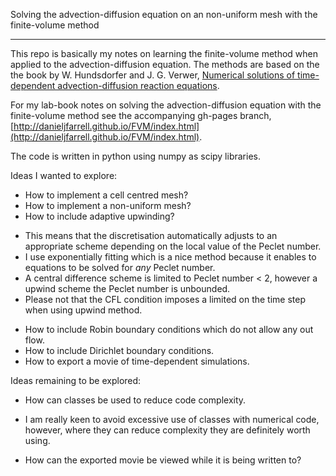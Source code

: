 Solving the advection-diffusion equation on an non-uniform mesh with the finite-volume method
*********************************************************************************************

This repo is basically my notes on learning the finite-volume method when applied to the advection-diffusion equation. The methods are based on the the book by W. Hundsdorfer and J. G. Verwer, [Numerical solutions of time-dependent advection-diffusion reaction equations](books.google.co.uk/books?isbn=3540034404).

For my lab-book notes on solving the advection-diffusion equation with the finite-volume method see the accompanying gh-pages branch, [http://danieljfarrell.github.io/FVM/index.html](http://danieljfarrell.github.io/FVM/index.html).

The code is written in python using numpy as scipy libraries.

Ideas I wanted to explore:

 * How to implement a cell centred mesh?
 * How to implement a non-uniform mesh?
 * How to include adaptive upwinding?
  - This means that the discretisation automatically adjusts to an appropriate scheme depending on the local value of the Peclet number.
  - I use exponentially fitting which is a nice method because it enables to equations to be solved for *any* Peclet number.
  - A central difference scheme is limited to Peclet number < 2, however a upwind scheme the Peclet number is unbounded.
  - Please not that the CFL condition imposes a limited on the time step when using upwind method.
 * How to include Robin boundary conditions which do not allow any out flow.
 * How to include Dirichlet boundary conditions.
 * How to export a movie of time-dependent simulations.
 
Ideas remaining to be explored:

 * How can classes be used to reduce code complexity.
  - I am really keen to avoid excessive use of classes with numerical code, however, where they can reduce complexity they are definitely worth using.
 * How can the exported movie be viewed while it is being written to?
  
  
  